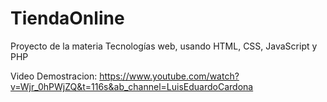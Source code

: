 # TiendaOnline
Proyecto de la materia Tecnologías web, usando HTML, CSS, JavaScript y PHP

Video Demostracion:
https://www.youtube.com/watch?v=Wjr_0hPWjZQ&t=116s&ab_channel=LuisEduardoCardona
